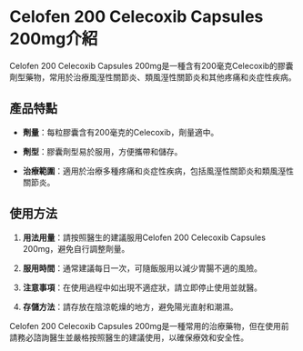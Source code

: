 # Celofen 200 Celecoxib Capsules 200mg介紹
Celofen 200 Celecoxib Capsules 200mg是一種含有200毫克Celecoxib的膠囊劑型藥物，常用於治療風溼性關節炎、類風溼性關節炎和其他疼痛和炎症性疾病。
## 產品特點
- **劑量**：每粒膠囊含有200毫克的Celecoxib，劑量適中。
- **劑型**：膠囊劑型易於服用，方便攜帶和儲存。
- **治療範圍**：適用於治療多種疼痛和炎症性疾病，包括風溼性關節炎和類風溼性關節炎。
## 使用方法
1. **用法用量**：請按照醫生的建議服用Celofen 200 Celecoxib Capsules 200mg，避免自行調整劑量。
2. **服用時間**：通常建議每日一次，可隨飯服用以減少胃腸不適的風險。
3. **注意事項**：在使用過程中如出現不適症狀，請立即停止使用並就醫。
4. **存儲方法**：請存放在陰涼乾燥的地方，避免陽光直射和潮濕。
Celofen 200 Celecoxib Capsules 200mg是一種常用的治療藥物，但在使用前請務必諮詢醫生並嚴格按照醫生的建議使用，以確保療效和安全性。